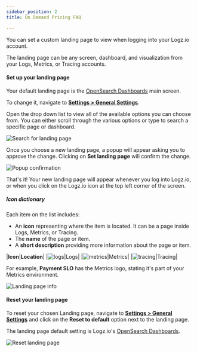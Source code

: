 ```yaml
---
sidebar_position: 2
title: On Demand Pricing FAQ

---
```


You can set a custom landing page to view when logging into your Logz.io account.

The landing page can be any screen, dashboard, and visualization from your Logs, Metrics, or Tracing accounts.

#### Set up your landing page

Your default landing page is the [OpenSearch Dashboards](https://app.logz.io/#/dashboard/osd) main screen. 

To change it, navigate to **[Settings > General Settings](https://app.logz.io/#/dashboard/settings/general)**.

Open the drop down list to view all of the available options you can choose from. You can either scroll through the various options or type to search a specific page or dashboard. 


![Search for landing page](https://dytvr9ot2sszz.cloudfront.net/logz-docs/accounts/landing-page/landing-page-dropdown.png)

Once you choose a new landing page, a popup will appear asking you to approve the change. Clicking on **Set landing page** will confirm the change.

![Popup confirmation](https://dytvr9ot2sszz.cloudfront.net/logz-docs/accounts/landing-page/change-landing-page-confirm.png)

That's it! Your new landing page will appear whenever you log into Logz.io, or when you click on the Logz.io icon at the top left corner of the screen.


##### Icon dictionary

Each item on the list includes:

* An **icon** representing where the item is located. It can be a page inside Logs, Metrics, or Tracing.
* The **name** of the page or item.
* A **short description** providing more information about the page or item.



|**Icon**|**Location**|
|![logs](https://dytvr9ot2sszz.cloudfront.net/logz-docs/accounts/landing-page/logs.svg)|Logs|
|![metrics](https://dytvr9ot2sszz.cloudfront.net/logz-docs/accounts/landing-page/metrics.svg)|Metrics|
|![tracing](https://dytvr9ot2sszz.cloudfront.net/logz-docs/accounts/landing-page/tracing.svg)|Tracing|

For example, **Payment SLO** has the Metrics logo, stating it's part of your Metrics environment.

![Landing page info](https://dytvr9ot2sszz.cloudfront.net/logz-docs/accounts/landing-page/landing-page-choose.png)

#### Reset your landing page

To reset your chosen Landing page, navigate to **[Settings > General Settings](https://app.logz.io/#/dashboard/settings/general)** and click on the **Reset to default** option next to the landing page.

The landing page default setting is Logz.io's [OpenSearch Dashboards](https://app.logz.io/#/dashboard/osd).


![Reset landing page](https://dytvr9ot2sszz.cloudfront.net/logz-docs/accounts/landing-page/landing-page-reset.png)

